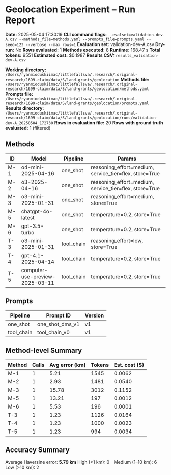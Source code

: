 # Geolocation Experiment – Run Report

**Date:** 2025-05-04 17:30:19
**CLI command flags:** `--evalset=validation-dev-A.csv --methods_file=methods.yaml --prompts_file=prompts.yaml --seed=123 --verbose --max_rows=1`
**Evaluation set:** validation-dev-A.csv
**Dry-run:** No
**Rows evaluated:** 1
**Methods executed:** 8
**Runtime:** 168.47 s
**Total tokens:** 9551
**Estimated cost:** $0.1987
**Results CSV:** `results_validation-dev-A.csv`

**Working directory:** `/Users/ryanmioduskiimac/littlefallsva/.research/.original-research/1699-claim/data/S/land-grants/geolocation`
**Methods file:** `/Users/ryanmioduskiimac/littlefallsva/.research/.original-research/1699-claim/data/S/land-grants/geolocation/methods.yaml`
**Prompts file:** `/Users/ryanmioduskiimac/littlefallsva/.research/.original-research/1699-claim/data/S/land-grants/geolocation/prompts.yaml`
**Results directory:** `/Users/ryanmioduskiimac/littlefallsva/.research/.original-research/1699-claim/data/S/land-grants/geolocation/runs/validation-dev-A_20250504_172730`
**Rows in evaluation file:** 20
**Rows with ground truth evaluated:** 1 (filtered)

## Methods
| ID | Model | Pipeline | Params |
|---|---|---|---|
| M-1 | o4-mini-2025-04-16 | one_shot | reasoning_effort=medium, service_tier=flex, store=True |
| M-2 | o3-2025-04-16 | one_shot | reasoning_effort=medium, service_tier=flex, store=True |
| M-3 | o3-mini-2025-01-31 | one_shot | reasoning_effort=medium, store=True |
| M-5 | chatgpt-4o-latest | one_shot | temperature=0.2, store=True |
| M-6 | gpt-3.5-turbo | one_shot | temperature=0.2, store=True |
| T-3 | o3-mini-2025-01-31 | tool_chain | reasoning_effort=low, store=True |
| T-4 | gpt-4.1-2025-04-14 | tool_chain | temperature=0.2, store=True |
| T-5 | computer-use-preview-2025-03-11 | tool_chain | temperature=0.2, store=True |

## Prompts
| Pipeline | Prompt ID | Version |
|---|---|---|
| one_shot | one_shot_dms_v1 | v1 |
| tool_chain | tool_chain_v0 | v1 |

## Method-level Summary
| Method | Calls | Avg error (km) | Tokens | Est. cost ($) |
|---|---|---|---|---|
| M-1 | 1 | 5.21 | 1545 | 0.0062 |
| M-2 | 1 | 2.93 | 1481 | 0.0540 |
| M-3 | 1 | 15.78 | 3012 | 0.1152 |
| M-5 | 1 | 13.21 | 197 | 0.0012 |
| M-6 | 1 | 5.53 | 196 | 0.0001 |
| T-3 | 1 | 1.23 | 1126 | 0.0164 |
| T-4 | 1 | 1.23 | 1000 | 0.0023 |
| T-5 | 1 | 1.23 | 994 | 0.0034 |

## Accuracy Summary
Average Haversine error: **5.79 km**
High (<1 km): 0 Medium (1–10 km): 6 Low (>10 km): 2